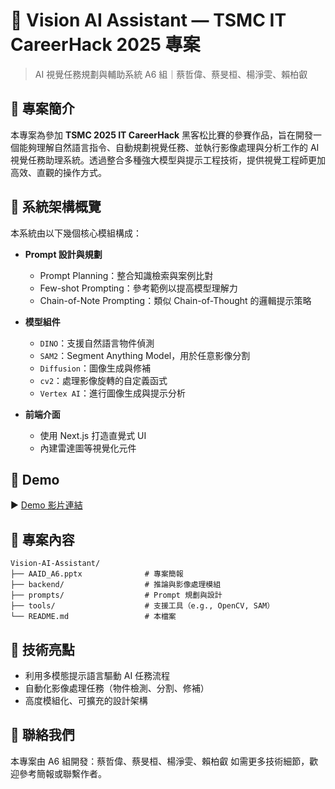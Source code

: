 # 🧠 Vision AI Assistant — TSMC IT CareerHack 2025 專案

> AI 視覺任務規劃與輔助系統
> A6 組｜蔡哲偉、蔡旻桓、楊淨雯、賴柏叡

## 📌 專案簡介

本專案為參加 **TSMC 2025 IT CareerHack** 黑客松比賽的參賽作品，旨在開發一個能夠理解自然語言指令、自動規劃視覺任務、並執行影像處理與分析工作的 AI 視覺任務助理系統。透過整合多種強大模型與提示工程技術，提供視覺工程師更加高效、直觀的操作方式。

## 🧩 系統架構概覽

本系統由以下幾個核心模組構成：

* **Prompt 設計與規劃**

  * Prompt Planning：整合知識檢索與案例比對
  * Few-shot Prompting：參考範例以提高模型理解力
  * Chain-of-Note Prompting：類似 Chain-of-Thought 的邏輯提示策略

* **模型組件**

  * `DINO`：支援自然語言物件偵測
  * `SAM2`：Segment Anything Model，用於任意影像分割
  * `Diffusion`：圖像生成與修補
  * `cv2`：處理影像旋轉的自定義函式
  * `Vertex AI`：進行圖像生成與提示分析

* **前端介面**

  * 使用 Next.js 打造直覺式 UI
  * 內建雷達圖等視覺化元件

## 🎥 Demo

▶️ [Demo 影片連結](https://youtu.be/XsJ37pzegiA?si=WrSmjv6QgaHMD8nM)

## 📁 專案內容

```
Vision-AI-Assistant/
├── AAID_A6.pptx              # 專案簡報
├── backend/                  # 推論與影像處理模組
├── prompts/                  # Prompt 規劃與設計
├── tools/                    # 支援工具（e.g., OpenCV, SAM）
└── README.md                 # 本檔案
```

## 🚀 技術亮點

* 利用多模態提示語言驅動 AI 任務流程
* 自動化影像處理任務（物件檢測、分割、修補）
* 高度模組化、可擴充的設計架構

## 🙌 聯絡我們

本專案由 A6 組開發：蔡哲偉、蔡旻桓、楊淨雯、賴柏叡
如需更多技術細節，歡迎參考簡報或聯繫作者。

